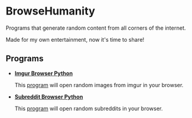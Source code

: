 # BrowseHumanity

Programs that generate random content from all corners of the internet.

Made for my own entertainment, now it's time to share!

## Programs

- **[Imgur Browser Python](Imgur%20Browser%20Python/README.md)**

  This [program](Imgur%20Browser%20Python/imgur_browser.py) will open random images from imgur in your browser.

- **[Subreddit Browser Python](Subreddit%20Browser%20Python/README.md)**

  This [program](Subreddit%20Browser%20Python/subreddit_browser.py) will open random subreddits in your browser.
